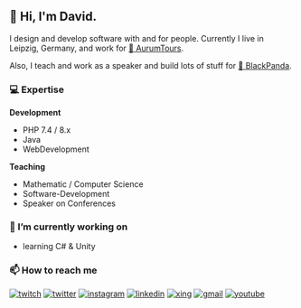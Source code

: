## 👋 Hi, I'm David.

I design and develop software with and for people. Currently I live in Leipzig, Germany, and work for [🌇 AurumTours](https://www.aurumtours.de/).

Also, I teach and work as a speaker and build lots of stuff for [🐼 BlackPanda](https://www.blackpanda.media).

### 💻 Expertise

**Development**
- PHP 7.4 / 8.x
- Java
- WebDevelopment

**Teaching**
- Mathematic / Computer Science
- Software-Development
- Speaker on Conferences

### 🔭 I’m currently working on
- learning C# & Unity 

### 📫 How to reach me
[![twitch](https://img.shields.io/badge/Twitch-9146FF?style=for-the-badge&logo=Twitch&logoColor=white)](https://www.twitch.tv/panvid_)
[![twitter](https://img.shields.io/badge/Twitter-1DA1F2?style=for-the-badge&logo=Twitter&logoColor=white)](https://twitter.com/panvid_)
[![instagram](https://img.shields.io/badge/Instagram-E4405F?style=for-the-badge&logo=Instagram&logoColor=white)](https://www.instagram.com/panvid_)
[![linkedin](https://img.shields.io/badge/LinkedIn-0A66C2?style=for-the-badge&logo=LinkedIn&logoColor=white)](https://www.linkedin.com/in/david-pauli-230887113/)
[![xing](https://img.shields.io/badge/Xing-006567?style=for-the-badge&logo=Xing&logoColor=white)](https://www.xing.com/profile/David_Pauli6/cv)
[![gmail](https://img.shields.io/badge/Gmail-EA4335?style=for-the-badge&logo=Gmail&logoColor=white)](mailto:bepeppered@gmail.com)
[![youtube](https://img.shields.io/badge/YouTube-FF0000?style=for-the-badge&logo=YouTube&logoColor=white)](https://www.youtube.com/channel/UCcKM1VL5_5L0Gvd-YeJkmrQ)
